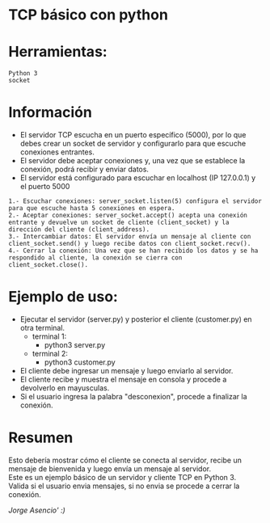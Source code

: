 # TCP básico con python

# Herramientas:
    Python 3
    socket

# Información
* El servidor TCP escucha en un puerto específico (5000), por lo que debes crear un socket de servidor y configurarlo para que escuche conexiones entrantes.
* El servidor debe aceptar conexiones y, una vez que se establece la conexión, podrá recibir y enviar datos.
* El servidor está configurado para escuchar en localhost (IP 127.0.0.1) y el puerto 5000

```
1.- Escuchar conexiones: server_socket.listen(5) configura el servidor para que escuche hasta 5 conexiones en espera.
2.- Aceptar conexiones: server_socket.accept() acepta una conexión entrante y devuelve un socket de cliente (client_socket) y la dirección del cliente (client_address).
3.- Intercambiar datos: El servidor envía un mensaje al cliente con client_socket.send() y luego recibe datos con client_socket.recv().
4.- Cerrar la conexión: Una vez que se han recibido los datos y se ha respondido al cliente, la conexión se cierra con client_socket.close().
```

# Ejemplo de uso:
 - Ejecutar el servidor (server.py) y posterior el cliente (customer.py) en otra terminal.
    * terminal 1:
        - python3 server.py
    * terminal 2:
        - python3 customer.py
 - El cliente debe ingresar un mensaje y luego enviarlo al servidor.
 - El cliente recibe y muestra el mensaje en consola y procede a devolverlo en mayusculas.
 - Si el usuario ingresa la palabra "desconexion", procede a finalizar la conexión.

# Resumen
Esto debería mostrar cómo el cliente se conecta al servidor, recibe un mensaje de bienvenida y luego envía un mensaje al servidor.<br>
Este es un ejemplo básico de un servidor y cliente TCP en Python 3.<br>
Valida si el usuario envia mensajes, si no envia se procede a cerrar la conexión.<br>

<i>Jorge Asencio' :)</i>